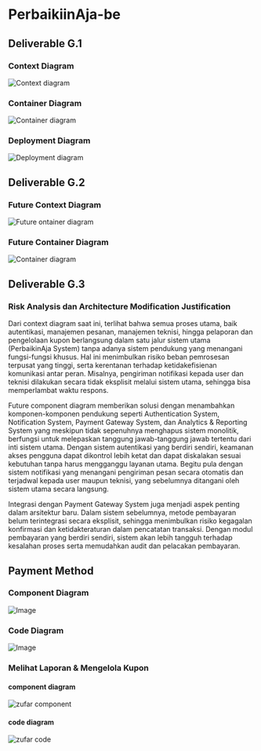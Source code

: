 # PerbaikiinAja-be

## Deliverable G.1

### Context Diagram

![Context diagram](./images/context-diagram.png)

### Container Diagram

![Container diagram](./images/container-diagram.jpg)

### Deployment Diagram

![Deployment diagram](./images/deployment-diagram.jpg)

## Deliverable G.2

### Future Context Diagram

![Future ontainer diagram](./images/future-container-diagram.png)

### Future Container Diagram

![Container diagram](./images/future-container-diagram.png)

## Deliverable G.3

### Risk Analysis dan Architecture Modification Justification

Dari context diagram saat ini, terlihat bahwa semua proses utama, baik autentikasi, manajemen pesanan, manajemen teknisi, hingga pelaporan dan pengelolaan kupon berlangsung dalam satu jalur sistem utama (PerbaikinAja System) tanpa adanya sistem pendukung yang menangani fungsi-fungsi khusus. Hal ini menimbulkan risiko beban pemrosesan terpusat yang tinggi, serta kerentanan terhadap ketidakefisienan komunikasi antar peran. Misalnya, pengiriman notifikasi kepada user dan teknisi dilakukan secara tidak eksplisit melalui sistem utama, sehingga bisa memperlambat waktu respons.

Future component diagram memberikan solusi dengan menambahkan komponen-komponen pendukung seperti Authentication System, Notification System, Payment Gateway System, dan Analytics & Reporting System yang meskipun tidak sepenuhnya menghapus sistem monolitik, berfungsi untuk melepaskan tanggung jawab-tanggung jawab tertentu dari inti sistem utama. Dengan sistem autentikasi yang berdiri sendiri, keamanan akses pengguna dapat dikontrol lebih ketat dan dapat diskalakan sesuai kebutuhan tanpa harus mengganggu layanan utama. Begitu pula dengan sistem notifikasi yang menangani pengiriman pesan secara otomatis dan terjadwal kepada user maupun teknisi, yang sebelumnya ditangani oleh sistem utama secara langsung.

Integrasi dengan Payment Gateway System juga menjadi aspek penting dalam arsitektur baru. Dalam sistem sebelumnya, metode pembayaran belum terintegrasi secara eksplisit, sehingga menimbulkan risiko kegagalan konfirmasi dan ketidakteraturan dalam pencatatan transaksi. Dengan modul pembayaran yang berdiri sendiri, sistem akan lebih tangguh terhadap kesalahan proses serta memudahkan audit dan pelacakan pembayaran.

## Payment Method

### Component Diagram

![Image](https://github.com/user-attachments/assets/d3cba548-451e-4ddd-b221-b020d4866c8b)

### Code Diagram

![Image](https://github.com/user-attachments/assets/a1efccb9-eae7-45e3-87a5-220b4ab35d8c)

### Melihat Laporan & Mengelola Kupon

#### component diagram

![zufar component](/images/zufarcomponent.drawio.png)

#### code diagram

![zufar code](/images/ZufarCode.drawio.png)
